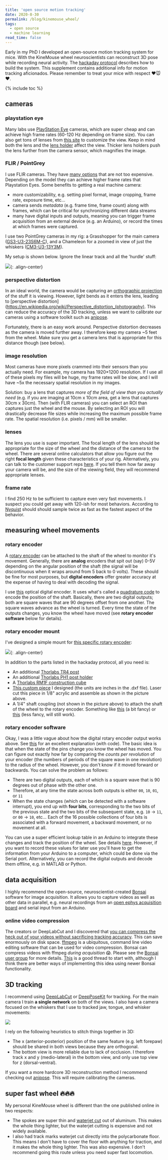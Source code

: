 ```yaml
---
title: 'open source motion tracking'
date: 2020-8-30
permalink: /blog/kinemouse_wheel/
tags:
  - open source
  - machine learning
read_time: false
---
```



Early in my PhD I developed an open-source motion tracking system for mice. With the KineMouse wheel neuroscientists can reconstruct 3D pose while recording neural activity. The [hackaday protocol](https://hackaday.io/project/160744-kinemouse-wheel) describes how to build the system. This supplement contains additional info for motion tracking aficionados. Please remember to treat your mice with respect ❤️🐭❤️.

{% include toc %}
<br>

## cameras

### playstation eye
Many labs use [PlayStation Eye](https://en.wikipedia.org/wiki/PlayStation_Eye) cameras, which are super cheap and can achieve high frame rates (60-120 Hz depending on frame size). You can also get tons of lenses from [this site](http://www.m12lenses.com/) to customize the view. Keep in mind both the lens and the [lens holder](http://www.m12lenses.com/CNC-Machined-M12-Lens-Holder-Metal-p/pt-lh031m.htm) affect the view. Thicker lens holders push the lens further from the camera sensor, which magnifies the image.

### FLIR / PointGrey
I use FLIR cameras. They have [many options](https://www.flir.com/browse/industrial/machine-vision-cameras/) that are not too expensive. Depending on the model they can achieve higher frame rates that Playstation Eyes. Some benefits to getting a real machine camera:

- more customizability, e.g. setting pixel format, image cropping, frame rate, exposure time, etc...
- camera sends *metadata* (e.g. frame time, frame count) along with frames, which can be critical for synchronizing different data streams
- many have digital inputs and outputs, meaning you can trigger frame acquisition from an external device (e.g. an Arduino), or record the times at which frames were captured.

I use two PointGrey cameras in my rig: a Grasshopper for the main camera ([GS3-U3-23S6M-C](https://www.flir.com/products/grasshopper3-usb3?model=GS3-U3-23S6M-C)), and a Chameleon for a zoomed in view of just the whiskers ([CM3-U3-13Y3M](https://www.flir.com/products/chameleon3-usb3/?model=CM3-U3-13Y3M-CS)).

My setup is shown below. Ignore the linear track and all the 'hurdle' stuff:

![](/images/portfolio/kinemouse_wheel.png){: .align-center}



### perspective distortion
In an ideal world, the camera would be capturing an [orthographic projection](https://en.wikipedia.org/wiki/Orthographic_projection) of the stuff it is viewing. However, light bends as it enters the lens, leading to [perspective distortion](https://en.wikipedia.org/wiki/Perspective_distortion_(photography). This can reduce the accuracy of the 3D tracking, unless we want to calibrate our cameras using a software toolkit such as [anipose](https://github.com/lambdaloop/anipose).

Fortunately, there is an easy work around. Perspective distortion decreases as the camera is moved further away. I therefore keep my camera ~5 feet from the wheel. Make sure you get a camera lens that is appropriate for this distance though (see below).

### image resolution
Most cameras have more pixels crammed into their sensors than you actually need. For example, my camera has 1920×1200 resolution. If I use all of these pixels my files will be huge, my frame rates will be slow, and I will have ~5x the necessary spatial resolution in my images.

Solution: buy a lens that captures *more of the field of view than you actually need* (e.g. if you are imaging at 10cm x 10cm area, get a lens that captures 30cm x 30cm). Then (with FLIR cameras) you can select an ROI than captures just the wheel and the mouse. By selecting an ROI you will drastically decrease file sizes while increasing the maximum possible frame rate. The spatial resolution (i.e. pixels / mm) will be smaller.

### lenses
The lens you use is super important. The focal length of the lens should be appropriate for the size of the wheel and the distance of the camera to the wheel. There are several online calculators that allow you figure out the right **focal length** given these characteristics of your rig. Alternatively, you can talk to the customer support reps [here](https://www.google.com/search?q=edmund+optics&oq=edmund&aqs=chrome.0.69i59j0j46j69i57j46l3j69i60.1307j0j4&sourceid=chrome&ie=UTF-8). If you tell them how far away your camera will be, and the size of the viewing field, they will recommend appropriate lenses.

### frame rate
I find 250 Hz to be sufficient to capture even very fast movements. I suspect you could get away with 120-ish for most behaviors. According to [Nyquist](https://en.wikipedia.org/wiki/Nyquist%E2%80%93Shannon_sampling_theorem) should should sample twice as fast as the fastest aspect of the behavior.


## measuring wheel movements

### rotary encoder
A [rotary encoder](https://en.wikipedia.org/wiki/Rotary_encoder#:~:text=A%20rotary%20encoder%2C%20also%20called,rotary%20encoder%3A%20absolute%20and%20incremental.) can be attached to the shaft of the wheel to monitor it's movement. Generally, there are **analog** encoders that spit out (say) 0-5V depending on the angular position of the shaft (the signal will be discontinuous when it wraps around from 5 back to 0 volts). These should be fine for most purposes, but **digital encoders** offer greater accuracy at the expense of having to deal with decoding the signal.

I use [this](https://www.usdigital.com/products/encoders/incremental/shaft/S5) optical digital encoder. It uses what's called a [quadrature code](https://www.dynapar.com/technology/encoder_basics/quadrature_encoder/#:~:text=The%20code%20disk%20inside%20a,the%20quadrature%20encoder%20its%20functionality.) to encode the position of the shaft. Basically, there are two digital outputs; both are square waves that are 90 degrees offset from one another. The square waves advance as the wheel is turned. Every time the state of the outputs changes, you know the wheel have moved (see **rotary encoder software** below for details).

### rotary encoder mount
I've designed a simple mount for [this specific rotary encoder](https://www.usdigital.com/products/encoders/incremental/shaft/S5):

![](/images/portfolio/rotary_encoder.png){: .align-center}

In addition to the parts listed in the hackaday protocol, all you need is:
- An additional [Thorlabs TR4 post](https://www.thorlabs.com/thorproduct.cfm?partnumber=TR4)
- An additional [Thorlabs PH1 post holder](https://www.thorlabs.com/thorproduct.cfm?partnumber=PH1#ad-image-0)
- A [Thorlabs RM1F construction cube](https://www.thorlabs.com/thorproduct.cfm?partnumber=RM1F#ad-image-0)
- [This custom piece](/files/encoder_mount.dxf) I designed (the units are inches in the .dxf file). Laser cut this piece in 1/8" acrylic and assemble as shown in the picture above.
- A 1/4" shaft coupling (not shown in the picture above) to attach the shaft of the wheel to the rotary encoder. Something like [this](https://www.mcmaster.com/6208K457/) (a bit fancy) or [this](https://www.sparkfun.com/products/12251) (less fancy, will still work).

### rotary encoder software
Okay, I was a little vague about how the digital rotary encoder output works above. See [this](http://makeatronics.blogspot.com/2013/02/efficiently-reading-quadrature-with.html) for an excellent explanation (with code). The basic idea is that when the state of the pins change you know the wheel has moved. You can figure out exactly how far by comparing the *counts per revolution* of your encoder (the numbers of periods of the square wave in one revolution) to the radius of the wheel. However, you don't know if it moved forward or backwards. You can solve the problem as follows:

- There are two digital outputs, each of which is a square wave that is 90 degrees out of phase with the other one.
- Therefore, at any time the state across both outputs is either `00`, `10`, `01`, or `11`
- When the state changes (which can be detected with a software interrupt), you end up with **four bits**, corresponding to the two bits of the previous state and the two bits of the subsequent state, e.g. `10` $\rightarrow$ `11`, or `00` $\rightarrow$ `10`, etc... Each of the 16 possible collections of four bits is associated with a forward movement, a backward movement, or no movement at all.

You can use a super efficient lookup table in an Arduino to integrate these changes and track the position of the wheel. See details [here](http://makeatronics.blogspot.com/2013/02/efficiently-reading-quadrature-with.html). However, if you want to record these values for later use you'll have to get the information from your Arduino to a computer, which could be done via the Serial port. Alternatively, you can record the digital outputs and decode them offline, e.g. in MATLAB or Python.

## data acquisition
I highly recommend the open-source, neuroscientist-created [Bonsai](https://open-ephys.org/bonsai) software for image acquisition. It allows you to capture videos as well as other data in parallel, e.g. neural recordings from an [open ephys acquisition board](https://open-ephys.org/acq-board) and serial input from an Arduino.

### online video compression
The creators or DeepLabCut and I discovered that [you can compress the heck out of your videos without sacrificing tracking accuracy](https://www.biorxiv.org/content/10.1101/457242v1). This can save enormously on disk space. [ffmpeg](https://ffmpeg.org/) is a ubiquitous, command line video editing software that can be used for video compression. Bonsai can compress videos with ffmpeg *during acquisition* 😱. Please see the [Bonsai user group](https://groups.google.com/u/1/g/bonsai-users) for more details. [This](https://groups.google.com/u/1/g/bonsai-users/c/0-fMtE6bDl8/m/2IamclilAQAJ) is a good thread to start with, although I think there are better ways of implementing this idea using newer Bonsai functionality.


## 3D tracking
I recommend using [DeepLabCut](http://www.mousemotorlab.org/deeplabcut) or [DeepPoseKit](https://github.com/jgraving/deepposekit) for tracking. For the main camera I train **a single network** on both of the views. I also have a camera focused on the whiskers that I use to tracked jaw, tongue, and whisker movements:

![](/images/portfolio/mouse_tracking.png)

I rely on the following heuristics to stitch things together in 3D:
- The x (anterior-posterior) position of the same feature (e.g. left forepaw) should be shared in both views because they are orthogonal.
- The bottom view is more reliable due to lack of occlusion. I therefore track x and y (medio-lateral) in the bottom view, and only use top view for z (dorsal-ventral).

If you want a more hardcore 3D reconstruction method I recommend checking out [anipose](https://github.com/lambdaloop/anipose). This will require calibrating the cameras.


## super fast wheel 🔥🔥🔥
My personal KineMouse wheel is different than the one published online in two respects:
- The spokes are super thin and [waterjet cut](https://en.wikipedia.org/wiki/Water_jet_cutter) out of aluminum. This makes the whole thing lighter, but the waterjet cutting is expensive and not widely available.
- I also had track marks waterjet cut directly into the polycarbonate floor. This means I don't have to cover the floor with anything for traction, and it makes the whole thing lighter. This was also expensive. I don't recommend going this route unless you need super fast locomotion.
